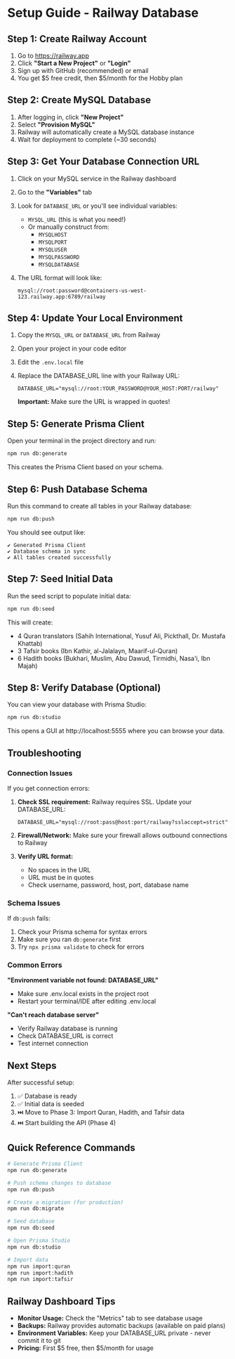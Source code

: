 # Setup Guide - Railway Database

## Step 1: Create Railway Account

1. Go to https://railway.app
2. Click **"Start a New Project"** or **"Login"**
3. Sign up with GitHub (recommended) or email
4. You get $5 free credit, then $5/month for the Hobby plan

## Step 2: Create MySQL Database

1. After logging in, click **"New Project"**
2. Select **"Provision MySQL"**
3. Railway will automatically create a MySQL database instance
4. Wait for deployment to complete (~30 seconds)

## Step 3: Get Your Database Connection URL

1. Click on your MySQL service in the Railway dashboard
2. Go to the **"Variables"** tab
3. Look for `DATABASE_URL` or you'll see individual variables:
   - `MYSQL_URL` (this is what you need!)
   - Or manually construct from:
     - `MYSQLHOST`
     - `MYSQLPORT`
     - `MYSQLUSER`
     - `MYSQLPASSWORD`
     - `MYSQLDATABASE`

4. The URL format will look like:
   ```
   mysql://root:password@containers-us-west-123.railway.app:6789/railway
   ```

## Step 4: Update Your Local Environment

1. Copy the `MYSQL_URL` or `DATABASE_URL` from Railway
2. Open your project in your code editor
3. Edit the `.env.local` file
4. Replace the DATABASE_URL line with your Railway URL:

   ```env
   DATABASE_URL="mysql://root:YOUR_PASSWORD@YOUR_HOST:PORT/railway"
   ```

   **Important:** Make sure the URL is wrapped in quotes!

## Step 5: Generate Prisma Client

Open your terminal in the project directory and run:

```bash
npm run db:generate
```

This creates the Prisma Client based on your schema.

## Step 6: Push Database Schema

Run this command to create all tables in your Railway database:

```bash
npm run db:push
```

You should see output like:
```
✔ Generated Prisma Client
✔ Database schema in sync
✔ All tables created successfully
```

## Step 7: Seed Initial Data

Run the seed script to populate initial data:

```bash
npm run db:seed
```

This will create:
- 4 Quran translators (Sahih International, Yusuf Ali, Pickthall, Dr. Mustafa Khattab)
- 3 Tafsir books (Ibn Kathir, al-Jalalayn, Maarif-ul-Quran)
- 6 Hadith books (Bukhari, Muslim, Abu Dawud, Tirmidhi, Nasa'i, Ibn Majah)

## Step 8: Verify Database (Optional)

You can view your database with Prisma Studio:

```bash
npm run db:studio
```

This opens a GUI at http://localhost:5555 where you can browse your data.

## Troubleshooting

### Connection Issues

If you get connection errors:

1. **Check SSL requirement:**
   Railway requires SSL. Update your DATABASE_URL:
   ```env
   DATABASE_URL="mysql://root:pass@host:port/railway?sslaccept=strict"
   ```

2. **Firewall/Network:**
   Make sure your firewall allows outbound connections to Railway

3. **Verify URL format:**
   - No spaces in the URL
   - URL must be in quotes
   - Check username, password, host, port, database name

### Schema Issues

If `db:push` fails:

1. Check your Prisma schema for syntax errors
2. Make sure you ran `db:generate` first
3. Try `npx prisma validate` to check for errors

### Common Errors

**"Environment variable not found: DATABASE_URL"**
- Make sure .env.local exists in the project root
- Restart your terminal/IDE after editing .env.local

**"Can't reach database server"**
- Verify Railway database is running
- Check DATABASE_URL is correct
- Test internet connection

## Next Steps

After successful setup:

1. ✅ Database is ready
2. ✅ Initial data is seeded
3. ⏭️ Move to Phase 3: Import Quran, Hadith, and Tafsir data
4. ⏭️ Start building the API (Phase 4)

## Quick Reference Commands

```bash
# Generate Prisma Client
npm run db:generate

# Push schema changes to database
npm run db:push

# Create a migration (for production)
npm run db:migrate

# Seed database
npm run db:seed

# Open Prisma Studio
npm run db:studio

# Import data
npm run import:quran
npm run import:hadith
npm run import:tafsir
```

## Railway Dashboard Tips

- **Monitor Usage:** Check the "Metrics" tab to see database usage
- **Backups:** Railway provides automatic backups (available on paid plans)
- **Environment Variables:** Keep your DATABASE_URL private - never commit it to git
- **Pricing:** First $5 free, then $5/month for usage
